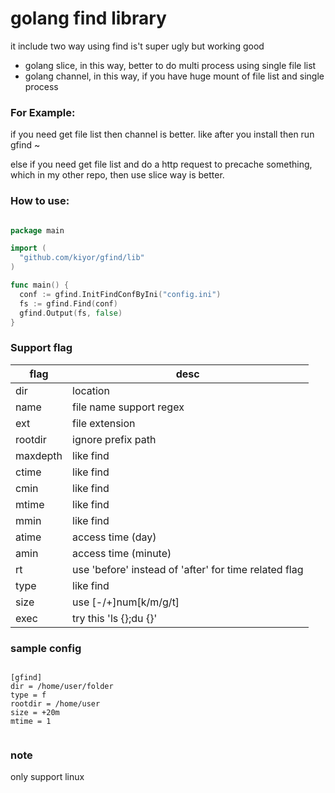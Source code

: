 <!-----------------------------

- File Name : README.md

- Purpose :

- Creation Date : 03-26-2014

- Last Modified : Wed 21 May 2014 11:29:29 PM UTC

- Created By : Kiyor

------------------------------->

# golang find library

it include two way using find
is't super ugly but working good

-	golang slice, in this way, better to do multi process using single file list
-	golang channel, in this way, if you have huge mount of file list and single process

### For Example:

if you need get file list then channel is better. like after you install then run gfind ~
  
else if you need get file list and do a http request to precache something, which in my other repo, then use slice way is better.


### How to use:

``` go

package main

import (
  "github.com/kiyor/gfind/lib"
)

func main() {
  conf := gfind.InitFindConfByIni("config.ini")
  fs := gfind.Find(conf)
  gfind.Output(fs, false)
}

```

### Support flag


| flag     | desc                  |
|----------|-----------------------|
| dir      | location              |
| name     | file name support regex |
| ext      | file extension        |
| rootdir  | ignore prefix path    |
| maxdepth | like find             |
| ctime    | like find             |
| cmin     | like find             |
| mtime    | like find             |
| mmin     | like find             |
| atime    | access time (day)     |
| amin     | access time (minute)  |
| rt       | use 'before' instead of 'after' for time related flag | 
| type     | like find             |
| size     | use [-/+]num[k/m/g/t] |
| exec     | try this 'ls {};du {}'|


### sample config


```

[gfind]
dir = /home/user/folder
type = f
rootdir = /home/user
size = +20m
mtime = 1


```


### note
only support linux
